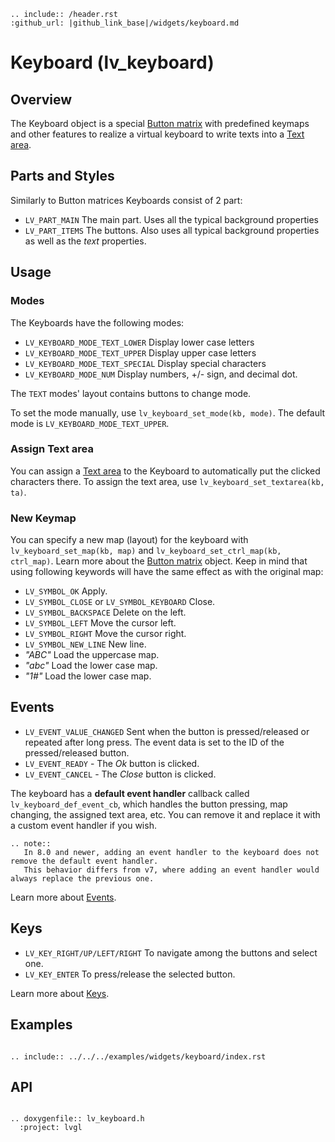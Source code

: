 ```eval_rst
.. include:: /header.rst 
:github_url: |github_link_base|/widgets/keyboard.md
```


# Keyboard (lv_keyboard)

## Overview

The Keyboard object is a special [Button matrix](/widgets/core/btnmatrix) with predefined keymaps and other features to realize a virtual keyboard to write texts into a [Text area](/widgets/core/textarea).

## Parts and Styles
Similarly to Button matrices Keyboards consist of 2 part: 
- `LV_PART_MAIN` The main part. Uses all the typical background properties
- `LV_PART_ITEMS` The buttons. Also uses all typical background properties as well as the *text* properties.

## Usage

### Modes
The Keyboards have the following modes:
- `LV_KEYBOARD_MODE_TEXT_LOWER`  Display lower case letters
- `LV_KEYBOARD_MODE_TEXT_UPPER`  Display upper case letters
- `LV_KEYBOARD_MODE_TEXT_SPECIAL` Display special characters
- `LV_KEYBOARD_MODE_NUM` Display numbers, +/- sign, and decimal dot.

The `TEXT` modes' layout contains buttons to change mode.

To set the mode manually, use `lv_keyboard_set_mode(kb, mode)`. The default mode is  `LV_KEYBOARD_MODE_TEXT_UPPER`.

### Assign Text area
You can assign a [Text area](/widgets/core/textarea) to the Keyboard to automatically put the clicked characters there.
To assign the text area, use `lv_keyboard_set_textarea(kb, ta)`.


### New Keymap
You can specify a new map (layout) for the keyboard with `lv_keyboard_set_map(kb, map)` and `lv_keyboard_set_ctrl_map(kb, ctrl_map)`.
Learn more about the [Button matrix](/widgets/core/btnmatrix) object.
Keep in mind that using following keywords will have the same effect as with the original map:  
- `LV_SYMBOL_OK` Apply.
- `LV_SYMBOL_CLOSE` or `LV_SYMBOL_KEYBOARD` Close.
- `LV_SYMBOL_BACKSPACE` Delete on the left.
- `LV_SYMBOL_LEFT` Move the cursor left.
- `LV_SYMBOL_RIGHT` Move the cursor right.
- `LV_SYMBOL_NEW_LINE` New line.
- *"ABC"* Load the uppercase map.
- *"abc"* Load the lower case map.
- *"1#"* Load the lower case map.

## Events
- `LV_EVENT_VALUE_CHANGED` Sent when the button is pressed/released or repeated after long press. The event data is set to the ID of the pressed/released button.
- `LV_EVENT_READY` - The *Ok* button is clicked.
- `LV_EVENT_CANCEL` - The *Close* button is clicked.

The keyboard has a **default event handler** callback called `lv_keyboard_def_event_cb`, which handles the button pressing, map changing, the assigned text area, etc. You can remove it and replace it with a custom event handler if you wish.

```eval_rst
.. note::
   In 8.0 and newer, adding an event handler to the keyboard does not remove the default event handler.
   This behavior differs from v7, where adding an event handler would always replace the previous one.
```


Learn more about [Events](/overview/event).

## Keys
- `LV_KEY_RIGHT/UP/LEFT/RIGHT` To navigate among the buttons and select one.
- `LV_KEY_ENTER` To press/release the selected button.

Learn more about [Keys](/overview/indev).


## Examples


```eval_rst

.. include:: ../../../examples/widgets/keyboard/index.rst

```

## API

```eval_rst

.. doxygenfile:: lv_keyboard.h
  :project: lvgl

```
